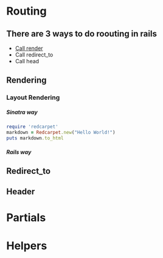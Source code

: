 # Routing
## There are 3 ways to do roouting in rails
* [Call render](/#render)
* Call redirect_to
* Call head

## <div id="render">Rendering</div>

### Layout Rendering

##### Sinatra way

```ruby
require 'redcarpet'
markdown = Redcarpet.new("Hello World!")
puts markdown.to_html
```

##### Rails way

## Redirect_to

## Header

# Partials

# Helpers
